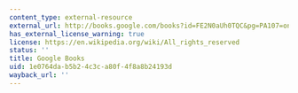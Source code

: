 ```yaml
---
content_type: external-resource
external_url: http://books.google.com/books?id=FE2N0aUh0TQC&pg=PA107=onepage
has_external_license_warning: true
license: https://en.wikipedia.org/wiki/All_rights_reserved
status: ''
title: Google Books
uid: 1e0764da-b5b2-4c3c-a80f-4f8a8b24193d
wayback_url: ''
---
```

